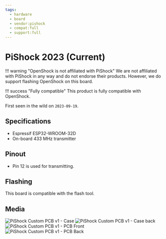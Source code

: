 ```yaml
---
tags:
  - hardware
  - board
  - vendor:pishock
  - compat:full
  - support:full
---
```


# PiShock 2023 (Current)

!!! warning "OpenShock is not affiliated with PiShock"
    We are not affiliated with PiShock in any way and do not endorse their products. However, we do support flashing OpenShock on this board.

!!! success "Fully compatible"
    This product is fully compatible with OpenShock.

First seen in the wild on `2023-09-19`.

## Specifications

- Espressif ESP32-WROOM-32D
- On-board 433 MHz transmitter

## Pinout

- Pin 12 is used for transmitting.

## Flashing

This board is compatible with the flash tool.

## Media

![PiShock Custom PCB v1 - Case](../../../static/boards/pishock-custom-v1/case.jpg)
![PiShock Custom PCB v1 - Case back](../../../static/boards/pishock-custom-v1/case-back.jpg)
![PiShock Custom PCB v1 - PCB Front](../../../static/boards/pishock-custom-v1/pcb-front.jpg)
![PiShock Custom PCB v1 - PCB Back](../../../static/boards/pishock-custom-v1/pcb-back.jpg)
